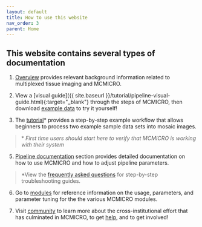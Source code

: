 ```yaml
---
layout: default
title: How to use this website
nav_order: 3
parent: Home
---
```


## This website contains several types of documentation


1. [Overview](./overview/) provides relevant background information related to multiplexed tissue imaging and MCMICRO.  

2. View a [visual guide]({{ site.baseurl }}/tutorial/pipeline-visual-guide.html){:target="_blank"} through the steps of MCMICRO, then download [example data](./datasets/) to try it yourself!

4. The [tutorial](./tutorial/tutorial.html)\* provides a step-by-step example workflow that allows beginners to process two example sample data sets into mosaic images. 
 >\* *First time users should start here to verify that MCMICRO is working with their system*

5. [Pipeline documentation](./instructions/) section provides detailed documentation on how to use MCMICRO and how to adjust pipeline parameters. 
>\*View the [frequently asked questions](./instructions/faq.html) for step-by-step troubleshooting guides.

6. Go to [modules](./modules/) for reference information on the usage, parameters, and parameter tuning for the the various MCMICRO modules.

7. Visit [community](./community/) to learn more about the cross-institutional effort that has culminated in MCMICRO, to get [help](./community/help.html), and to get involved!